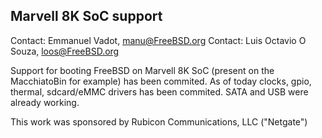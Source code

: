 ## Marvell 8K SoC support

Contact: Emmanuel Vadot, <manu@FreeBSD.org>
Contact: Luis Octavio O Souza, <loos@FreeBSD.org>

Support for booting FreeBSD on Marvell 8K SoC (present on the MacchiatoBin for example)
has been commited.
As of today clocks, gpio, thermal, sdcard/eMMC drivers has been commited.
SATA and USB were already working.

This work was sponsored by Rubicon Communications, LLC ("Netgate")
